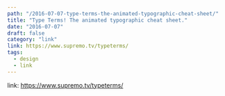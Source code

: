 ```yaml
---
path: "/2016-07-07-type-terms-the-animated-typographic-cheat-sheet/"
title: "Type Terms! The animated typographic cheat sheet."
date: "2016-07-07"
draft: false
category: "link"
link: https://www.supremo.tv/typeterms/
tags:
  - design
  - link
---
```


link: https://www.supremo.tv/typeterms/
